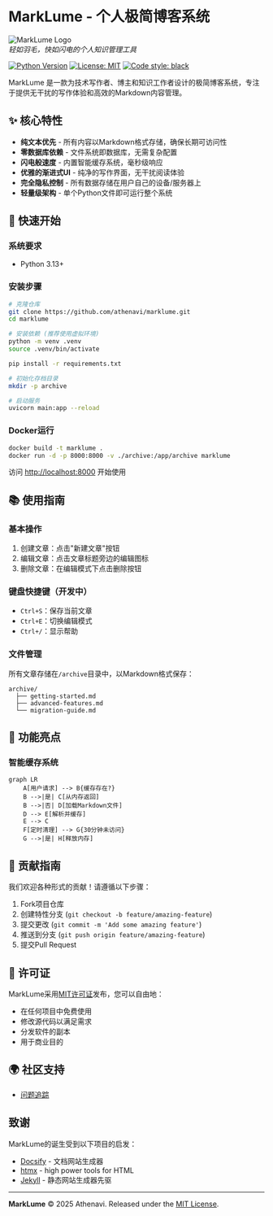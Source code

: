 # MarkLume - 个人极简博客系统

![MarkLume Logo](https://via.placeholder.com/150/4a86e8/ffffff?text=ML)  
*轻如羽毛，快如闪电的个人知识管理工具*

[![Python Version](https://img.shields.io/badge/python-3.13%2B-blue)](https://python.org)
[![License: MIT](https://img.shields.io/badge/License-MIT-green.svg)](https://opensource.org/licenses/MIT)
[![Code style: black](https://img.shields.io/badge/code%20style-black-000000.svg)](https://github.com/psf/black)

MarkLume 是一款为技术写作者、博主和知识工作者设计的极简博客系统，专注于提供无干扰的写作体验和高效的Markdown内容管理。

## ✨ 核心特性

- **纯文本优先** - 所有内容以Markdown格式存储，确保长期可访问性
- **零数据库依赖** - 文件系统即数据库，无需复杂配置
- **闪电般速度** - 内置智能缓存系统，毫秒级响应
- **优雅的渐进式UI** - 纯净的写作界面，无干扰阅读体验
- **完全隐私控制** - 所有数据存储在用户自己的设备/服务器上
- **轻量级架构** - 单个Python文件即可运行整个系统

## 🚀 快速开始

### 系统要求
- Python 3.13+

### 安装步骤

```bash
# 克隆仓库
git clone https://github.com/athenavi/marklume.git
cd marklume

# 安装依赖 (推荐使用虚拟环境)
python -m venv .venv
source .venv/bin/activate

pip install -r requirements.txt

# 初始化存档目录
mkdir -p archive

# 启动服务
uvicorn main:app --reload
```

### Docker运行

```bash
docker build -t marklume .
docker run -d -p 8000:8000 -v ./archive:/app/archive marklume
```

访问 [http://localhost:8000](http://localhost:8000) 开始使用

## 📚 使用指南

### 基本操作
1. 创建文章：点击"新建文章"按钮
2. 编辑文章：点击文章标题旁边的编辑图标
3. 删除文章：在编辑模式下点击删除按钮

### 键盘快捷键（开发中）
- `Ctrl+S`：保存当前文章
- `Ctrl+E`：切换编辑模式
- `Ctrl+/`：显示帮助

### 文件管理
所有文章存储在`/archive`目录中，以Markdown格式保存：
```
archive/
  ├── getting-started.md
  ├── advanced-features.md
  └── migration-guide.md
```

## 🌟 功能亮点

### 智能缓存系统
```mermaid
graph LR
    A[用户请求] --> B{缓存存在?}
    B -->|是| C[从内存返回]
    B -->|否| D[加载Markdown文件]
    D --> E[解析并缓存]
    E --> C
    F[定时清理] --> G{30分钟未访问}
    G -->|是| H[释放内存]
```

## 🤝 贡献指南

我们欢迎各种形式的贡献！请遵循以下步骤：

1. Fork项目仓库
2. 创建特性分支 (`git checkout -b feature/amazing-feature`)
3. 提交更改 (`git commit -m 'Add some amazing feature'`)
4. 推送到分支 (`git push origin feature/amazing-feature`)
5. 提交Pull Request

## 📜 许可证

MarkLume采用[MIT许可证](LICENSE)发布，您可以自由地：

- 在任何项目中免费使用
- 修改源代码以满足需求
- 分发软件的副本
- 用于商业目的

## 🌍 社区支持

- [问题追踪](https://github.com/athenavi/marklume/issues)

## 致谢

MarkLume的诞生受到以下项目的启发：

- [Docsify](https://docsify.js.org/) - 文档网站生成器
- [htmx](https://htmx.org/) - high power tools for HTML
- [Jekyll](https://jekyllrb.com/) - 静态网站生成器先驱

---

**MarkLume** © 2025 Athenavi. Released under the [MIT License](https://github.com/athenavi/marklume/blob/main/LICENSE).